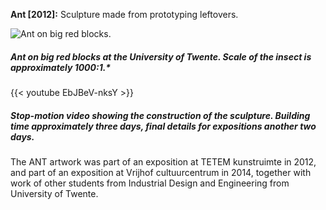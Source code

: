 **Ant [2012]:** Sculpture made from prototyping leftovers.

![Ant on big red blocks.](img/work/ant/ant_on_blocks.jpg)
##### Ant on big red blocks at the University of Twente. Scale of the insect is approximately 1000:1.*

{{< youtube EbJBeV-nksY >}}
##### Stop-motion video showing the construction of the sculpture. Building time approximately three days, final details for expositions another two days.

The ANT artwork was part of an exposition at TETEM kunstruimte in 2012, and part of an exposition at Vrijhof cultuurcentrum in 2014, together with work of other students from Industrial Design and Engineering from University of Twente.
